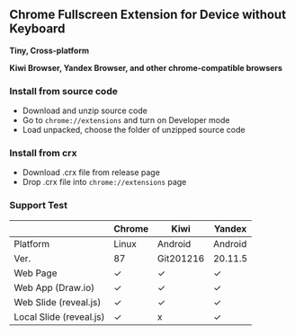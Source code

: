 ## Chrome Fullscreen Extension for Device without Keyboard

**Tiny, Cross-platform**

**Kiwi Browser, Yandex Browser, and other chrome-compatible browsers**

### Install from source code

* Download and unzip source code
* Go to `chrome://extensions` and turn on Developer mode
* Load unpacked, choose the folder of unzipped source code

### Install from crx

* Download .crx file from release page
* Drop .crx file into `chrome://extensions` page

### Support Test

|                         | Chrome | Kiwi      | Yandex  |
| ----------------------- | ------ | --------- | ------- |
| Platform                | Linux  | Android   | Android |
| Ver.                    | 87     | Git201216 | 20.11.5 |
| Web Page                | ✓      | ✓         | ✓       |
| Web App (Draw.io)       | ✓      | ✓         | ✓       |
| Web Slide (reveal.js)   | ✓      | ✓         | ✓       |
| Local Slide (reveal.js) | ✓      | x         | ✓       |
